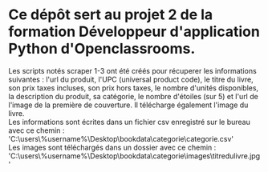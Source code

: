 # Ce dépôt sert au projet 2 de la formation Développeur d'application Python d'Openclassrooms.

Les scripts notés scraper 1-3 ont été créés pour récuperer les informations suivantes : l'url du produit, l'UPC (universal product code), le titre du livre, son prix taxes incluses, son prix hors taxes, 
le nombre d'unités disponibles, la description du produit, sa catégorie, le nombre d'étoiles (sur 5) et l'url de l'image de la première de couverture.
Il télécharge également l'image du livre.  
Les informations sont écrites dans un fichier csv enregistré sur le bureau avec ce chemin : 'C:\\users\\%username%\\Desktop\\bookdata\\categorie\\categorie.csv'  
Les images sont téléchargés dans un dossier avec ce chemin : 'C:\\users\\%username%\\Desktop\\bookdata\\categorie\\images\titredulivre.jpg'
